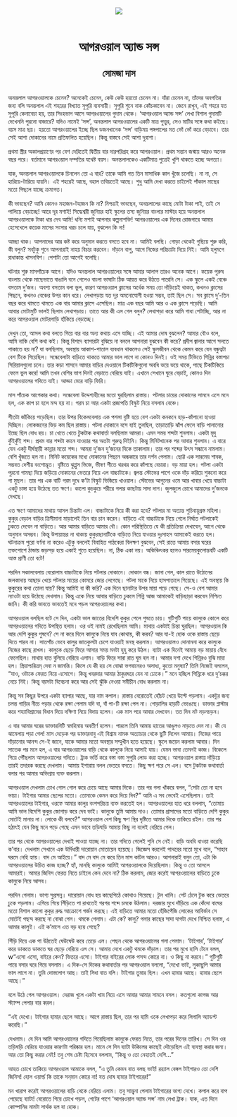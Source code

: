 <div align=center> <img src="../../metadata/images/rabibasariya/আগরওয়াল-অ্যান্ড-সন্স-সোমজা-দাস.jpg" align="center"></div><br><h1 align=center>আগরওয়াল অ্যান্ড সন্স</h1>
<h2 align=center>সোমজা দাস</h2><br>অনন্তলাল আগরওয়ালকে চেনেন? অনেকেই চেনেন, কেউ কেউ হয়তো চেনেন না। যাঁরা চেনেন না, তাঁদের অবগতির জন্য বলি অনন্তলাল এই শহরের বিখ্যাত সুপুরি ব্যবসায়ী। সুপুরি শুনে নাক কোঁচকাবেন না। জেনে রাখুন, এই শহরে যত সুপুরি কেনাবেচা হয়, তার সিংহভাগ আসে আগরওয়ালের গুদাম থেকে। ‘আগরওয়াল অ্যান্ড সন্স’ লেখা বিশাল গুদামটি দেখেননি পুরনো বাজারে? যদিও নামেই ‘সন্স’, অনন্তলাল আগরওয়ালের একটি মাত্র পুত্তুর, সেও মাটির সঙ্গে কথা কইছে। বয়স মাত্র ছয়। হয়তো আগরওয়ালের ইচ্ছে ছিল ডজনখানেক ‘সন্স’ বাড়িময় পঙ্গপালের মত ভোঁ ভোঁ করে বেড়াবে। তার সেই আশা দোকানের নামে প্রতিফলিত হয়েছিল। কিন্তু বাস্তবে সেই আশা দুরাশা।

প্রথমা স্ত্রীর অকালপ্রয়াণের পর বেশ দেরিতেই দ্বিতীয় বার দারপরিগ্রহ করে আগরওয়াল। প্রথম সন্তান জন্মায় আরও অনেক বছর পরে। বর্তমানে আগরওয়াল দম্পতির যথেষ্ট বয়স। অনন্তলালকেও একটিমাত্র পুত্রেই খুশি থাকতে হচ্ছে অগত্যা।

যাক, অনন্তলাল আগরওয়ালকে চিনলেন তো এ বার? তাকে আমি গত তিন মাসাধিক কাল খুঁজে চলেছি। না না, সে হারিয়ে-টারিয়ে যায়নি। এই শহরেই আছে, বহাল তবিয়তেই আছে। শুধু আমি দেখা করতে চাইলেই পাঁকাল মাছের মতো পিছলে যাচ্ছে ক্রমাগত।

কী ভাবছেন? আমি কোনও মহাজন-টহাজন কি না? নিশ্চয়ই ভাবছেন, অনন্তলালের কাছে মোটা টাকা পাই, তাই সে পালিয়ে বেড়াচ্ছে! আরে দূর মশাই! সিদ্ধেশ্বরী জুনিয়র হাই স্কুলের তস্য জুনিয়র বাংলার মাস্টার হয়ে অনন্তলাল আগরওয়ালকে টাকা ধার দেব আমি! ধন্যি মশাই আপনার কল্পনাশক্তি! আগরওয়ালের এক দিনের রোজগারে আমার হেসেখেলে কয়েক মাসের সংসার খরচ চলে যায়, বুঝলেন কি না!

আচ্ছা থাক। আপনাদের আর কষ্ট করে অনুমান করতে বসতে হবে না। আমিই বলছি। গোড়া থেকেই গুছিয়ে শুরু করি, কী বলুন? সবটুকু শুনে আপনারাই নাহয় বিচার করবেন।
  দাঁড়ান বাপু, আগে নিজের পরিচয়টা দিয়ে নিই। আমি হলুমগে রাধাকান্ত খাসনবিশ। পেশাটা তো আগেই বলেছি।

ঘটনার শুরু মাসপাঁচেক আগে। যদিও অনন্তলাল আগরওয়ালের সঙ্গে আমার আলাপ তারও অনেক আগে। কয়েক পুরুষ বাংলায় থেকে মাছেভাতে বাঙালি বনে গেলেও বাংলা ভাষাটা ঠিক আয়ত্ত করে উঠতে পারেনি সে। এক স্কুলে একই বেঞ্চে বসতাম দু’জন। অবশ্য বসতাম বলা ভুল, কারণ আগরওয়াল ক্লাসের অর্ধেক সময় তো দাঁড়িয়েই থাকত, কখনও ক্লাসের পিছনে, কখনও বেঞ্চের উপর কান ধরে। লেখাপড়ায় যত দূর অমনোযোগী হওয়া সম্ভব, তাই ছিল সে। সব ক্লাসে দু’-তিন বছর করে থামতে থামতে এক বার আমার ক্লাসে এসেছিল। মাত্র এক বছর আমি আর ও এক ক্লাসে পড়েছি। আমি আবার মোটামুটি ভালই ছিলাম লেখাপড়ায়। তাতে আর কী এল গেল বলুন? লেখাপড়া করে আমি গাধা পেটাচ্ছি, আর না করে আগরওয়াল মোটরগাড়ি হাঁকিয়ে বেড়াচ্ছে।

 দেখুন তো, আসল কথা বলতে গিয়ে বার বার অন্য কথায় এসে যাচ্ছি। এই আমার দোষ বুঝলেন? আমার বৌও বলে, আমি নাকি বেশি কথা কই। কিন্তু বিশদে ব্যাপারটা বুঝিয়ে না বললে আপনারা বুঝবেন কী করে? প্রদীপ জ্বালার আগে সলতে পাকাতে হয় না? যা বলছিলাম, অবস্থায় আকাশ-পাতাল ব্যবধান থাকলেও সেই স্কুলজীবন থেকে কেমন করে যেন বন্ধুত্বটা বেশ টিকে গিয়েছিল। সন্ধেবেলাটা বাড়িতে থাকতে আমার ভাল লাগে না কোনও দিনই। ওই সময় টিভিতে গিন্নির বস্তাপচা সিরিয়ালগুলো চলে। তার কড়া শাসনে আমার বাড়ির দেওয়ালে টিকটিকিগুলো অবধি ভয়ে ভয়ে থাকে, পাছে টিকটিকিয়ে ফেলে ভুল করে! আমি তখন বেশির ভাগ দিনই বেড়াতে বেরিয়ে যাই। এখানে সেখানে ঘুরে বেড়াই, কোনও দিন আগরওয়ালের গদিতে যাই। আড্ডা মেরে বাড়ি ফিরি।

মাস পাঁচেক আগেকার কথা। সন্ধেবেলা উদ্দেশ্যহীনের মতো ঘুরছিলাম রাস্তায়। পটলার চায়ের দোকানের সামনে এসে মনে হল, এক কাপ চা হলে মন্দ হয় না। গরম চা আর একটা প্রজাপতি বিস্কুট নিয়ে বসলাম বেঞ্চে।

শীতটা জাঁকিয়ে পড়েছিল। তার উপর বিকেলবেলায় এক পশলা বৃষ্টি হয়ে বেশ একটা কনকনে হাড়-কাঁপানো হাওয়া দিচ্ছিল। লোকজনের ভিড় কম ছিল রাস্তায়। পটলা দোকানে বসে হাই তুলছিল, তাড়াতাড়ি ঝাঁপ ফেলে বাড়ি পালানোর ইচ্ছে ছিল বোধ হয়। চা খেতে খেতে টুকটাক কথাবার্তা বলছিলাম আমরা।
এমন সময় শব্দটা শুনলাম। একটা মৃদু কুঁইকুঁই শব্দ। প্রথম বার শব্দটা কানে যাওয়ার পর অতটা গুরুত্ব  দিইনি। কিন্তু মিনিটখানেক পর আবার শুনলাম। এ বারে যেন একটু দীর্ঘস্থায়ী কান্নার মতো শব্দ। আমরা দু’জন দু’জনের দিকে তাকালাম। তার পর শব্দের উৎস সন্ধানে নামলাম। বেশি খুঁজতে হল না। মিনিট কয়েকের মধ্যে দোকানের পিছনে অন্ধকারে তার দর্শন পেলাম। ছোট্ট এক সারমেয় শাবক, সম্ভবত দেশীয় বংশোদ্ভূত। বৃষ্টিতে ঝুপ্পুস ভিজে, ভীষণ শীতে থরথর করে কাঁপছে বেচারা। বড় মায়া হল। পটলা একটা পুরনো গামছা দিয়ে জড়িয়ে দোকানের ভেতরে নিয়ে এল বাচ্চাটাকে। জ্বলন্ত স্টোভের পাশে ওকে দাঁড় করিয়ে শুকনো করে গা মুছল। তার পর এক বাটি গরম দুধে ক’টা বিস্কুট ভিজিয়ে খাওয়াল। স্টোভের আগুনের ওমে আর খাবার খেয়ে বাচ্চাটা একটু চাঙ্গা হয়ে উঠেছে তত ক্ষণে। কালো কুচকুচে শরীরে গলার কাছটায় সাদা দাগ। জুলজুলে চোখে আমাদের দু’জনকে দেখছে।

এত ক্ষণে আমাদের মাথায় আসল চিন্তাটা এল। বাচ্চাটাকে নিয়ে কী করা হবে? পটলার মা অত্যন্ত শুচিবায়ুগ্রস্ত মহিলা। কুকুর বেড়াল বাড়ির ত্রিসীমানা মাড়ালেই তিন বার চান করেন। বাড়িতে এই বাচ্চাটাকে নিয়ে গেলে নির্ঘাত পটলাকেই ঢুকতে দেবেন না বাড়িতে। আর আমার বাড়িতে আমার বৌ। কোন পরিস্থিতিতে যে কী প্রতিক্রিয়া দেখাবেন, আগে থেকে অনুমান অসম্ভব। কিন্তু উপায়ান্তর না থাকায় কুকুরছানাটিকে বাড়িতে নিয়ে যাওয়ার দুঃসাহস আমাকেই করতে হল।
ঘটনাক্রম পুরো বর্ণনা না করেও এটুকু বললেই বিবাহিত পাঠকেরা বিলক্ষণ বুঝবেন, সেই রাতে আমায় বসার ঘরের তক্তপোশে ঠান্ডায় জড়সড় হয়ে একাই শুতে হয়েছিল। না, ঠিক একা নয়। অকিঞ্চিৎকর হলেও সারমেয়কুলোদ্ভবটি একটি আস্ত প্রাণী তো বটে!

পরদিন সকালবেলায় বেরোলাম বাচ্চাটাকে নিয়ে পটলার দোকানে। দোকান বন্ধ। জানা গেল, কাল রাতে উঠোনের জলকাদায় আছাড় খেয়ে পটলার মায়ের কোমরে জোর লেগেছে। পটলা মাকে নিয়ে হাসপাতালে গিয়েছে। এই অবস্থায় কি কুকুরের কথা তোলা যায়? কিন্তু আমিই বা কী করি? এক দিনে ছানাটার উপর মায়া পড়ে গেছে। সে-ও বেশ আমার ন্যাওটা হয়ে উঠেছে দেখলাম। কিন্তু একে নিয়ে আবার বাড়িতে ঢুকলে গিন্নি আজ আমাকেই বাড়িছাড়া করবেন নিশ্চিত জানি।
কী করি ভাবতে ভাবতেই মনে পড়ল আগরওয়ালের কথা।

 আগরওয়াল বলছিল বটে সে দিন, একটা ভাল জাতের বিদেশি কুকুর পেলে পুষতে চায়। গুটিগুটি পায়ে কালুকে কোলে করে আগরওয়ালের গদিতে উপস্থিত হলাম। ওর ওই নামই রেখেছিলাম আমি। মাথায় একটাই চিন্তা ঘুরছিল। আগরওয়াল কি আর দেশি কুকুর পুষবে? সে না করে দিলে কালুকে নিয়ে যাব কোথায়, কী করব? আর যা-ই হোক ওকে রাস্তায় ছেড়ে দিতে পারব না।
সাতপাঁচ ভেবে কালুর জাতকুলটা চেপে যাওয়াই মনস্থ করলাম। আগরওয়ালও দোনামনা করে কালুকে নিজের কাছে রাখল। কালুকে ছেড়ে ফিরে আসার সময় মনটা হুহু করে উঠল। ব্যাটা এক দিনেই আমায় বড় মায়ায় বেঁধে ফেলেছিল। মাথায় হাত বুলিয়ে বেরিয়ে এলাম। বাড়ি ফিরে সারা রাত ঘুম হল না। আমার দশা দেখে গিন্নিরও বুঝি মায়া হল। স্ত্রিয়াশ্চরিত্রম্ দেবা ন জানন্তি। কিসে যে কী হয় সে বোঝা ভগবানেরও অসাধ্য, কুতো মনুষ্যা? তিনি নিজেই বললেন, “যাও, ওটাকে ফেরত নিয়ে এসোগে। কিন্তু খবরদার আমার ঠাকুরঘরে যেন না ঢোকে।”
মনে হচ্ছিল গিন্নিকে ধরে দু’চক্কর নেচে নিই। কিন্তু বয়সটা বিবেচনা করে আর সেই ঝুঁকি নেওয়া সমীচীন বোধ করলাম না।

কিন্তু সব কিছুর উপরে একটা ব্যাপার আছে, যার নাম কপাল। রাস্তায় বেরোতেই হোঁচট খেয়ে উল্টে পড়লাম। একটুর জন্য চলন্ত গাড়ির নীচে পড়ার থেকে রক্ষা পেলাম যদি বা, বাঁ পা-টি রক্ষা পেল না। গোড়ালির হাড়টি ভেঙেছে। ডাক্তার প্লাস্টার করে শয্যাবিশ্রামের বিধান দিয়ে দক্ষিণা নিয়ে বিদায় হলেন। এক মাস পরে আবার দেখবেন। তত দিন নট নড়নচড়ন।

এ বার আমার ঘরের ডাক্তারনিটি স্বমহিমায় অবতীর্ণ হলেন। পারলে তিনি আমায় হাতের আঙুলও নাড়তে দেন না। কী যে ঝামেলায় পড়া গেল!
মাস দেড়েক পর ডাক্তারবাবু এই বিশ্রাম নামক অত্যাচার থেকে ছুটি দিলেন আমায়। নিজের পায়ে দাঁড়ানোর আনন্দ সে-ই জানে, যাকে আমার মতো অবস্থার সম্মুখীন হতে হয়েছে। স্কুলে জয়েন করলাম আবার। দিন সাতেক পর মনে হল, এ বার আগরওয়ালের বাড়ি থেকে কালুকে নিয়ে আসাই যায়। যেমন ভাবা তেমনই কাজ। বিকেলে গিয়ে পৌঁছলাম আগরওয়ালের গদিতে। ট্রাক ভর্তি করে বস্তা বস্তা সুপুরি লোড করা হচ্ছে। আগরওয়াল রাস্তায় দাঁড়িয়ে তারই তদারক করছে দেখলাম। আমায় ইশারায় বলল ভেতরে বসতে। কিছু ক্ষণ পরে সে এল। বসে টুকটাক কথাবার্তা বলার পর আমার অভিপ্রায় ব্যক্ত করলাম।

আগরওয়াল দেখলাম চোখ গোল গোল করে চেয়ে আছে আমার দিকে। তার পর গলা খাঁকরে বলল, “সেটা তো না হবে ভায়া। টাইগার আমার ছেলের মতো। তোমাকে কেমন করে দিয়ে দিব?”
আমি এ সব ভেবেই এসেছিলাম। তাই আগরওয়ালের টাইগার, ওরফে আমার কালুর বংশপরিচয় ব্যক্ত করতেই হল। আগরওয়ালের হাত ধরে বললাম, “তোমায় আমি ভাল বিদেশি কুকুর জোগাড় করে দেব ভাই। কালুকে তুমি আমায় দাও। তোমার প্রাসাদের মতো বাড়িতে দেশি কুকুর মোটেই মানায় না। লোকে কী বলবে?”
আগরওয়াল বেশ কিছু ক্ষণ স্থির দৃষ্টিতে আমার দিকে তাকিয়ে রইল। তার পর হঠাৎই যেন কিছু মনে পড়ে গেছে এমন ভাবে তড়িঘড়ি আমায় কিছু না বলেই বেরিয়ে গেল।

তার পর থেকে আগরওয়ালের দেখাই পাওয়া যাচ্ছে না। তার গদিতে গেলেই শুনি সে নেই। বাড়ি অবধি ধাওয়া করেছি ক’বার। দেখলাম সেখানে এক উর্দিধারী দারোয়ান মোতায়েন হয়েছে। জিজ্ঞেস করলেই পাথরের মতো মুখে বলে, “সাহাব ঘরমে নেহি হ্যায়। বাদ মে আইয়ে।”
বাদ মে বাদ মে করে তিন মাস কাটল আরও। আপনারাই বলুন তো, এটা কি আগরওয়ালের উচিত কাজ হচ্ছে? হ্যাঁ, মানছি কালুকে আমিই আগরওয়ালকে দিয়েছিলাম। কিন্তু ও তো আসলে আমারই। আমার জিনিস ফেরত নিতে চাইলে কেন দেবে না? ঠিক করলাম, জোর করেই আগরওয়ালের বাড়িতে ঢুকে কালুকে নিয়ে আসব।

পরদিন গেলাম। ভাগ্য সুপ্রসন্ন। দারোয়ান বোধ হয় কাছেপিঠে কোথাও গিয়েছে। টুল খালি। গেট ঠেলে টুক করে ভেতরে ঢুকে পড়লাম। এগিয়ে গিয়ে সিঁড়িতে পা রাখতেই গরগর শব্দে চমকে উঠলাম। দরজার মুখে দাঁড়িয়ে এক কেঁদো বাঘের মতো বিশাল কালো কুকুর রুদ্ধ আক্রোশে গর্জন করছে। এই বাড়িতে আমার মতো হেঁজিপেঁজি লোকের আবির্ভাব সে মোটেই পছন্দ করছে না বোঝা গেল। থমকে গেলাম। এটা কে? কালু? গলার কাছের সাদা দাগটা দেখে নিশ্চিত হলাম, এ আমার কালুই। এই ক’মাসে এত বড় হয়ে গেছে?

সিঁড়ি দিয়ে এক পা উঠতেই ঘেউঘেউ করে তেড়ে এল। পেছন থেকে আগরওয়ালের গলা পেলাম। ‘টাইগার’,  ‘টাইগার’ করে ডাকতে ডাকতে ঘর ছেড়ে বেরিয়ে এল সে। আমায় দেখে একটু থমকে দাঁড়াল। তার পর মুখে হাসি টেনে বলল, w“এসো এসো, বাইরে কেন? ভিতরে এসো। টাইগার বাইরের লোক পসন্দ কোরে না। ও কিছু না করবে।”
গুটিগুটি পায়ে বসার ঘরে গিয়ে বসলাম। এ দিক-সে দিকের কথাবার্তার পর আগরওয়াল বললো, “দেখো ভাই, লুকাছুপি আমার ভাল লাগে না। তুমি দোস্তলোগ আছ। তাই সিধা বাত বলি। টাইগার তুমার ছিল। এখন হামার আছে। হামার ছেলে আছে।”

বলে উঠে গেল আগরওয়াল। দেরাজ খুলে একটা খাম নিয়ে এসে আবার আমার সামনে বসল। কতগুলো কাগজ আর স্ট্যাম্প পেপার বার করল।

“এই দেখো। টাইগার হামার ছেলে আছে। আগে রাস্তায় ছিল, তার পর হামি ওকে লেখাপড়া করে লিগালি অ্যাডপ্ট করেছি।”

দেখলাম। যে দিন আমি আগরওয়ালের গদিতে গিয়েছিলাম কালুকে ফেরত নিতে, তার পরের দিনের তারিখ। সে দিন ওর তড়িঘড়ি বেরিয়ে যাওয়ার কারণটা পরিষ্কার হল। মানে সে দিন ব্যাটা উকিলের কাছেই দৌড়েছিল এই ব্যবস্থা করার জন্য। আর তো কিছু করার নেই!   তবু শেষ চেষ্টা হিসেবে বললাম, “কিন্তু ও তো নেহাতই দেশি...”

আহত চোখে তাকিয়ে আগরওয়াল আমাকে বলল, “এ তুমি কেমন বাত বলছ ভাই! রয়্যাল বেঙ্গল টাইগারও তো দেশি জিনিস! হোল ওয়ার্ল্ড কি তাকে সন্‌মান কোরে না! যত দোষ হামার টাইগারের!”

মন খারাপ করেই আগরওয়ালের বাড়ি থেকে বেরিয়ে এলাম। তবু সান্ত্বনা পেলাম টাইগারের ভাগ্য দেখে। কপাল করে বাপ পেয়েছে ব্যাটা! বেরোতে গিয়ে চোখে পড়ল, গেটের পাশে ‘আগরওয়াল অ্যান্ড সন্স’ নাম লেখা ট্রাক। যাক, এত দিনে কোম্পানির নামটা সার্থক হল যা হোক।
